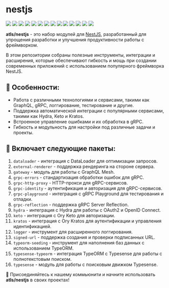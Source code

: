 # nestjs
[//]: # (VERSIONS)

[<img src="https://img.shields.io/static/v1?style=for-the-badge&label=%40atls%2Fschematics&message=0.0.9&labelColor=ECEEF5&color=D7DCEB">](https://npmjs.com/package/@atls/schematics)  [<img src="https://img.shields.io/static/v1?style=for-the-badge&label=%40atls%2Fnestjs-dataloader&message=0.0.4&labelColor=CB5458&color=BE4045">](https://npmjs.com/package/@atls/nestjs-dataloader)  [<img src="https://img.shields.io/static/v1?style=for-the-badge&label=%40atls%2Fnestjs-external-renderer&message=0.0.4&labelColor=CB5458&color=BE4045">](https://npmjs.com/package/@atls/nestjs-external-renderer)  [<img src="https://img.shields.io/static/v1?style=for-the-badge&label=%40atls%2Fnestjs-gateway&message=0.0.4&labelColor=CB5458&color=BE4045">](https://npmjs.com/package/@atls/nestjs-gateway)  [<img src="https://img.shields.io/static/v1?style=for-the-badge&label=%40atls%2Fnestjs-grpc-errors&message=0.0.4&labelColor=CB5458&color=BE4045">](https://npmjs.com/package/@atls/nestjs-grpc-errors)  [<img src="https://img.shields.io/static/v1?style=for-the-badge&label=%40atls%2Fnestjs-grpc-http-proxy&message=0.0.5&labelColor=CB5458&color=BE4045">](https://npmjs.com/package/@atls/nestjs-grpc-http-proxy)  [<img src="https://img.shields.io/static/v1?style=for-the-badge&label=%40atls%2Fnestjs-grpc-identity&message=0.0.6&labelColor=CB5458&color=BE4045">](https://npmjs.com/package/@atls/nestjs-grpc-identity)  [<img src="https://img.shields.io/static/v1?style=for-the-badge&label=%40atls%2Fnestjs-grpc-playground&message=0.0.8&labelColor=CB5458&color=BE4045">](https://npmjs.com/package/@atls/nestjs-grpc-playground)  [<img src="https://img.shields.io/static/v1?style=for-the-badge&label=%40atls%2Fnestjs-grpc-reflection&message=0.0.3&labelColor=CB5458&color=BE4045">](https://npmjs.com/package/@atls/nestjs-grpc-reflection)  [<img src="https://img.shields.io/static/v1?style=for-the-badge&label=%40atls%2Fnestjs-hydra&message=0.0.3&labelColor=CB5458&color=BE4045">](https://npmjs.com/package/@atls/nestjs-hydra)  [<img src="https://img.shields.io/static/v1?style=for-the-badge&label=%40atls%2Fnestjs-keto&message=0.0.4&labelColor=CB5458&color=BE4045">](https://npmjs.com/package/@atls/nestjs-keto)  [<img src="https://img.shields.io/static/v1?style=for-the-badge&label=%40atls%2Fnestjs-kratos&message=0.0.3&labelColor=CB5458&color=BE4045">](https://npmjs.com/package/@atls/nestjs-kratos)  [<img src="https://img.shields.io/static/v1?style=for-the-badge&label=%40atls%2Fnestjs-typesense-typeorm&message=0.0.4&labelColor=CB5458&color=BE4045">](https://npmjs.com/package/@atls/nestjs-typesense-typeorm)  [<img src="https://img.shields.io/static/v1?style=for-the-badge&label=%40atls%2Fnestjs-typesense&message=0.0.5&labelColor=CB5458&color=BE4045">](https://npmjs.com/package/@atls/nestjs-typesense)  

[//]: # (VERSIONS)

**atls/nestjs** - это набор модулей для [NestJS](https://nestjs.com/), разработанный для упрощения разработки и улучшения продуктивности работы с фреймворком. 

В этом репозитории собраны полезные инструменты, интеграции и расширения, которые обеспечивают гибкость и мощь при создании современных приложений с использованием популярного фреймворка NestJS.

## 🌟 Особенности:
- Работа с различными технологиями и сервисами, такими как GraphQL, gRPC, логгирование, тестирование и другие.
- Поддержка автоматической интеграции с популярными сервисами, такими как Hydra, Keto и Kratos.
- Встроенное управление ошибками и их обработка в gRPC.
- Гибкость и модульность для настройки под различные задачи и проекты.

## 💼 Включает следующие пакеты:

1. `dataloader` - интеграция с DataLoader для оптимизации запросов.
2. `external-renderer` - поддержка рендеринга на стороне сервера.
3. `gateway` - модуль для работы с GraphQL Mesh.
4. `grpc-errors` - стандартизация обработки ошибок для gRPC.
5. `grpc-http-proxy` - HTTP-прокси для gRPC-сервисов.
6. `grpc-identity` - аутентификация и авторизация для gRPC-сервисов.
7. `grpc-playground` - интеграция с gRPC Playground для тестирования и отладки.
8. `grpc-reflection` - поддержка gRPC Server Reflection.
9. `hydra` - интеграция с Hydra для работы с OAuth2 и OpenID Connect.
10. `keto` - интеграция с Ory Keto для авторизации.
11. `kratos` - интеграция с Ory Kratos для аутентификации и управления идентификацией.
12. `logger` - инструмент для расширенного логгирования.
13. `signed-url` - поддержка создания и проверки подписанных URL.
14. `typeorm-seeding` - инструмент для наполнения баз данных с использованием TypeORM.
15. `typesense-typeorm` - интеграция TypeORM с Typesense для работы с полнотекстовым поиском.
16. `typesense` - модуль для работы с поисковым движком Typesense.

🚀 Присоединяйтесь к нашему коммьюнити и начните использовать **atls/nestjs** в своих проектах!
